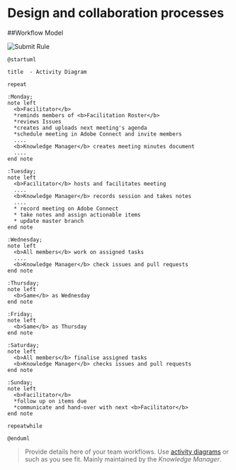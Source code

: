 # Design and collaboration processes

##Workflow Model 

![Submit Rule](https://www.plantuml.com/plantuml/img/ZLHBQzmm4BxxLyoj44XxRqF8qX889PTkeUUnDBQ7rMChZTRDl-z8ZfDDkxJsmI1fvfllOVak2oOftdMTi3W2k8QT4JwnFC4NnZ6XXwvBT2IKhllu68F5fqzTY4BWQ90EuAQ_lKV3ZWKbffiF_ItexbKYpy5cyEHxIXdYyAQIOu1lCGkrZgNXn3HdUCYvKAux9kbKoe31GZcwY0eNw9Se9Wc7yPqUZQICQd4s4zcY4fuFWGFiREm9FiSGo4Y3uQ3IQ2MbVU_rMKHy3N5sP4U2HmoAkqXPEQoeAghKjOscU0goGYWDgAweIT-L_XQN9fM_Y1lMazT16wWbCZ6f9PbohdPM9C63OjJ1P-AkdajVHCG_h6arjNNfR4YeeAE2cXeLzcgi6kTRBXg6nUeYrloWJnZCTEx03xBXiWSxvrRpcuOvfaEbiqoZAY0VDkKoaJa0js-byJqMXKxqKzUItyGnbNIHonuzDIpCyCBulFC-yV_wLl3pjZrAILl43npGSQQ_rVzRTjwaUr-stDMQvn2TYxEcMfDeAOCjr6vWzBu4DZNjEcpIrtKyQUWpoxHSnWkOhooMFySyiTF5dUxhl-Ot)

```
@startuml

title  - Activity Diagram 

repeat

:Monday;
note left
  <b>Facilitator</b> 
  *reminds members of <b>Facilitation Roster</b>
  *reviews Issues
  *creates and uploads next meeting's agenda
  *schedule meeting in Adobe Connect and invite members
  ....
  <b>Knowledge Manager</b> creates meeting minutes document
  ....
end note

:Tuesday;
note left
  <b>Facilitator</b> hosts and facilitates meeting
  ....
  <b>Knowledge Manager</b> records session and takes notes
  ....
  * record meeting on Adobe Connect
  * take notes and assign actionable items
  * update master branch
end note

:Wednesday;
note left
  <b>All members</b> work on assigned tasks
  ....
  <b>Knowledge Manager</b> check issues and pull requests
end note

:Thursday;
note left
  <b>Same</b> as Wednesday
end note

:Friday;
note left
  <b>Same</b> as Thursday
end note

:Saturday;
note left
  <b>All members</b> finalise assigned tasks
  <b>Knowledge Manager</b> checks issues and pull requests
end note

:Sunday;
note left
  <b>Facilitator</b>
  *follow up on items due
  *communicate and hand-over with next <b>Facilitator</b>
end note

repeatwhile

@enduml
```

> Provide details here of your team workflows. Use [activity diagrams](https://github.sydney.edu.au/crli/EDPC5022-2019/wiki/Sequence-Activity-Interaction-diagrams) or such as you see fit. Mainly maintained by the *Knowledge Manager*. 
